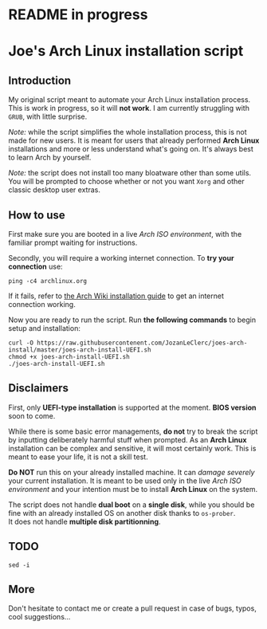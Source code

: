 # README in progress

# Joe's Arch Linux installation script

## Introduction

My original script meant to automate your Arch Linux installation process. This is work in progress, so it will **not work**. I am currently struggling with `GRUB`, with little surprise.

*Note:* while the script simplifies the whole installation process, this is not made for new users. It is meant for users that already performed **Arch Linux** installations and more or less understand what's going on. It's always best to learn Arch by yourself.

*Note:*  the script does not install too many bloatware other than some utils. You will be prompted to choose whether or not you want `Xorg` and other classic desktop user extras.

## How to use

First make sure you are booted in a live *Arch ISO environment*, with the familiar prompt waiting for instructions.

Secondly, you will require a working internet connection. To **try your connection** use:

```shell
ping -c4 archlinux.org
```

If it fails, refer to [the Arch Wiki installation guide](https://wiki.archlinux.org/index.php/Installation_guide#Connect_to_the_internet) to get an internet connection working.

Now you are ready to run the script. Run **the following commands** to begin setup and installation:

```shell
curl -O https://raw.githubusercontenent.com/JozanLeClerc/joes-arch-install/master/joes-arch-install-UEFI.sh
chmod +x joes-arch-install-UEFI.sh
./joes-arch-install-UEFI.sh
```

## Disclaimers

First, only **UEFI-type installation** is supported at the moment. **BIOS version** soon to come.

While there is some basic error managements, **do not** try to break the script by inputting deliberately harmful stuff when prompted. As an **Arch Linux** installation can be complex and sensitive, it will most certainly work. This is meant to ease your life, it is not a skill test.

**Do NOT** run this on your already installed machine. It can *damage severely* your current installation. It is meant to be used only in the live *Arch ISO environment* and your intention must be to install **Arch Linux** on the system.

The script does not handle **dual boot** on a **single disk**, while you should be fine with an already installed OS on another disk thanks to `os-prober`.  
It does not handle **multiple disk partitionning**.

## TODO

`sed -i`

## More

Don't hesitate to contact me or create a pull request in case of bugs, typos, cool suggestions...
